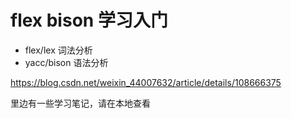 # flex bison 学习入门

- flex/lex 词法分析
- yacc/bison 语法分析

https://blog.csdn.net/weixin_44007632/article/details/108666375

里边有一些学习笔记，请在本地查看

